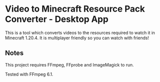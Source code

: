 
# Video to Minecraft Resource Pack Converter - Desktop App

This is a tool which converts videos to the resources required to watch it in Minecraft 1.20.4. It is multiplayer friendly so you can watch with friends!

## Notes
This project requires FFmpeg, FFprobe and ImageMagick to run.

Tested with FFmpeg 6.1.
